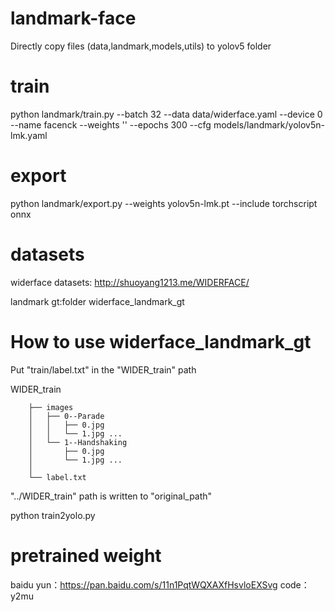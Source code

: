 # landmark-face

Directly copy files (data,landmark,models,utils) to yolov5 folder

# train

python landmark/train.py --batch 32 --data data/widerface.yaml --device 0 --name facenck --weights '' --epochs 300 --cfg models/landmark/yolov5n-lmk.yaml

# export 

python landmark/export.py --weights yolov5n-lmk.pt --include torchscript onnx

# datasets

widerface datasets: http://shuoyang1213.me/WIDERFACE/

landmark gt:folder widerface_landmark_gt

# How to use widerface_landmark_gt

Put "train/label.txt" in the "WIDER_train" path
  
   WIDER_train      
   
        ├── images
        │   ├── 0--Parade
        │   │   ├── 0.jpg
        │   │   └── 1.jpg ...   
        │   └── 1--Handshaking   
        │       ├── 0.jpg
        │       └── 1.jpg ...
        │
        └── label.txt
        
"../WIDER_train" path is written to "original_path"

python train2yolo.py  

# pretrained weight

baidu yun：https://pan.baidu.com/s/11n1PqtWQXAXfHsvloEXSvg  code：y2mu

